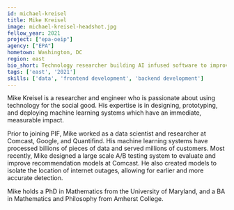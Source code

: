 ```yaml
---
id: michael-kreisel
title: Mike Kreisel
image: michael-kreisel-headshot.jpg
fellow_year: 2021
project: ["epa-oeip"]
agency: ["EPA"]
hometown: Washington, DC
region: east
bio_short: Technology researcher building AI infused software to improve people’s lives.
tags: ['east', '2021']
skills: ['data', 'frontend development', 'backend development']
---
```

Mike Kreisel is a researcher and engineer who is passionate about using technology for the social good. His expertise is in designing, prototyping, and deploying machine learning systems which have an immediate, measurable impact.

Prior to joining PIF, Mike worked as a data scientist and researcher at Comcast, Google, and Quantifind. His machine learning systems have processed billions of pieces of data and served millions of customers. Most recently, Mike designed a large scale A/B testing system to evaluate and improve recommendation models at Comcast. He also created models to isolate the location of internet outages, allowing for earlier and more accurate detection.

Mike holds a PhD in Mathematics from the University of Maryland, and a BA in Mathematics and Philosophy from Amherst College.
